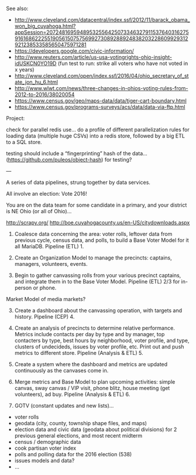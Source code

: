 See also:

- http://www.cleveland.com/datacentral/index.ssf/2012/11/barack_obama_won_big_cuyahoga.html?appSession=20724816959489532556425073346327911537640316275916168622255190561507575699273089288924838203228609929312921238533585650475971281
- https://developers.google.com/civic-information/
- http://www.reuters.com/article/us-usa-votingrights-ohio-insight-idUSKCN0YO19D (fun test to run: strike all voters who have not voted in x years)
- http://www.cleveland.com/open/index.ssf/2016/04/ohio_secretary_of_state_jon_hu_6.html
- http://www.wlwt.com/news/three-changes-in-ohios-voting-rules-from-2012-to-2016/38020054
- https://www.census.gov/geo/maps-data/data/tiger-cart-boundary.html
- https://www.census.gov/programs-surveys/acs/data/data-via-ftp.html

Project:

check for parallel redis use… do a profile of different parallelization rules for loading data (multiple huge CSVs) into a redis store, followed by a big ETL to a SQL store.

testing should include a “fingerprinting” hash of the data… (https://github.com/puleos/object-hash) for testing?

—

A series of data pipelines, strung together by data services.

All involve an election: Vote 2016!

You are on the data team for some candidate in a primary, and your district is NE Ohio (or all of Ohio)...

http://scrapy.org/
http://boe.cuyahogacounty.us/en-US/citydownloads.aspx

1. Coalesce data concerning the area: voter rolls, leftover data from previous cycle, census data, and polls, to build a Base Voter Model for it all MariaDB. Pipeline (ETL) 1.

2. Create an Organization Model to manage the precincts: captains, managers, volunteers, events.

2. Begin to gather canvassing rolls from your various precinct captains, and integrate them in to the Base Voter Model. Pipeline (ETL) 2/3 for in-person or phone.

Market Model of media markets?

3. Create a dashboard about the canvassing operation, with targets and history. Pipeline (CEP) 4.

4. Create an analysis of precincts to determine relative performance. Metrics include contacts per day by type and by manager, top contacters by type, best hours by neighborhood, voter profile, and type, clusters of undecideds, issues by voter profile, etc. Print out and push metrics to different store. Pipeline (Analysis & ETL) 5.

5. Create a system where the dashboard and metrics are updated continuously as the canvases come in.

6. Merge metrics and Base Model to plan upcoming activities: simple canvas, sway canvas / VIP visit, phone blitz, house meeting (get volunteers), ad buy. Pipeline (Analysis & ETL) 6.

7. GOTV (constant updates and new lists)...

- voter rolls
- geodata (city, county, township shape files, and maps)
- election data and civic data (geodata about political divisions) for 2 previous general elections, and most recent midterm
- census / demographic data
- cook partisan voter index
- polls and polling data for the 2016 election (538)
- issues models and data?
- …

